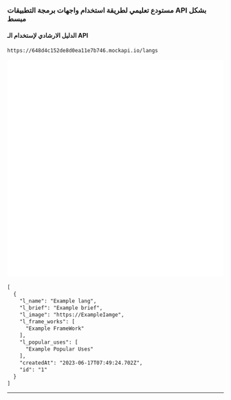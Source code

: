 ### مستودع تعليمي لطريقة استخدام واجهات برمجة التطبيقات API بشكل مبسط

#### الدليل الارشادي لإستخدام الـ API

``` 
https://648d4c152de8d0ea11e7b746.mockapi.io/langs
```
<img src="api_docs/get_doc.svg"> 

``` 
[
  {
    "l_name": "Example lang",
    "l_brief": "Example brief",
    "l_image": "https://ExampleIamge",
    "l_frame_works": [
      "Example FrameWork"
    ],
    "l_popular_uses": [
      "Example Popular Uses"
    ],
    "createdAt": "2023-06-17T07:49:24.702Z",
    "id": "1"
  }
]
```
<hr> 
